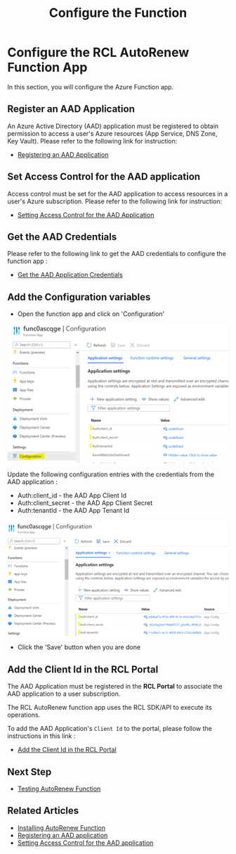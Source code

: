 ﻿---
title: Configure the Function
parent: AutoRenew Function
nav_order: 3
---

# Configure the RCL AutoRenew Function App

In this section, you will configure the Azure Function app.

## Register an AAD Application

An Azure Active Directory (AAD) application must be registered to obtain permission to access a user's Azure resources (App Service, DNS Zone, Key Vault). Please refer to the following link for instruction:

- [Registering an AAD Application](../authorization/aad-application)

## Set Access Control for the AAD application

Access control must be set for the AAD application to access resources in a user's Azure subscription. Please refer to the following link for instruction:

- [Setting Access Control for the AAD Application](../authorization/access-control-app)

## Get the AAD Credentials 

Please refer to the following link to get the AAD credentials to configure the function app :

- [Get the AAD Application Credentials](../authorization/aad-application#get-the-aad-application-credentials)

## Add the Configuration variables

- Open the function app and click on 'Configuration'

![install](../images/autorenew_configure/func.PNG)

Update the following configuration entries with the credentials from the AAD application :

- Auth:client_id - the AAD App Client Id
- Auth:client_secret - the AAD App Client Secret
- Auth:tenantId - the AAD App Tenant Id

![install](../images/autorenew_configure/func2.PNG)

- Click the 'Save' button when you are done

## Add the Client Id in the RCL Portal

The AAD Application must be registered in the **RCL Portal** to associate the AAD application to a user subscription.

The RCL AutoRenew function app uses the RCL SDK/API to execute its operations.

To add the AAD Application's ``Client Id`` to the portal, please follow the instructions in this link :

- [Add the Client Id in the RCL Portal](../api/authorization#add-the-client-id-in-the-rcl-lets-encrypt-portal)

## Next Step

- [Testing AutoRenew Function](./test.md)

## Related Articles

- [Installing AutoRenew Function](./installation.md)
- [Registering an AAD application](../authorization/aad_application)
- [Setting Access Control for the AAD application](../authorization/access_control)



